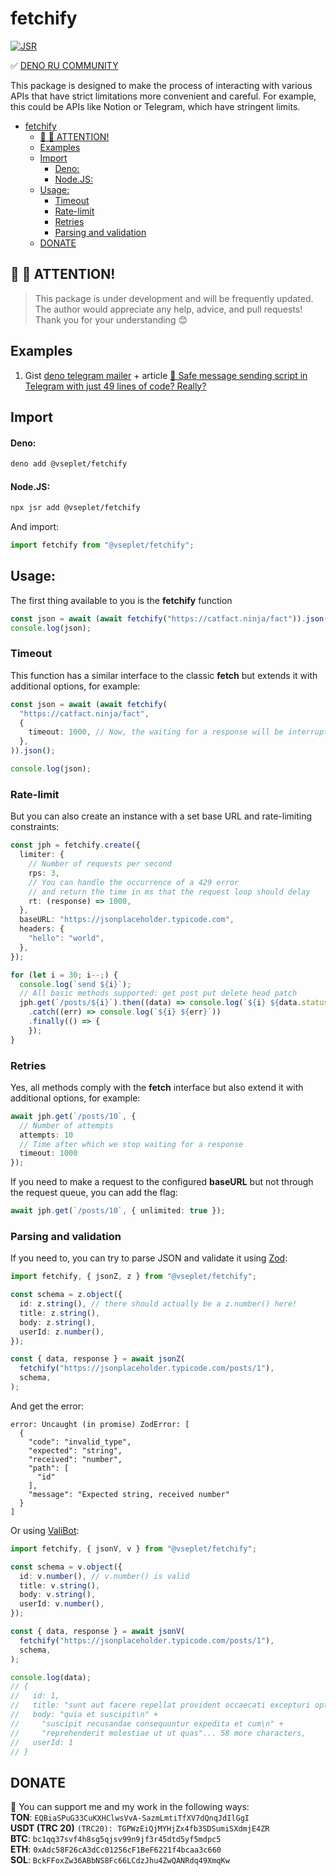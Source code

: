 # fetchify
[![JSR](https://jsr.io/badges/@vseplet/fetchify)](https://jsr.io/@vseplet/fetchify)

✅ [DENO RU COMMUNITY](https://t.me/+3rL7e9JzPLRhZTli)

This package is designed to make the process of interacting with various APIs
that have strict limitations more convenient and careful. For example, this
could be APIs like Notion or Telegram, which have stringent limits.

- [fetchify](#fetchify)
  - [👋 👋 ATTENTION!](#--attention)
  - [Examples](#examples)
  - [Import](#import)
      - [Deno:](#deno)
      - [Node.JS:](#nodejs)
  - [Usage:](#usage)
    - [Timeout](#timeout)
    - [Rate-limit](#rate-limit)
    - [Retries](#retries)
    - [Parsing and validation](#parsing-and-validation)
  - [DONATE](#donate)

## 👋 👋 ATTENTION!

> This package is under development and will be frequently updated. The author
> would appreciate any help, advice, and pull requests! Thank you for your
> understanding 😊

## Examples

1. Gist
   [deno telegram mailer](https://gist.github.com/sevapp/876e76399c2f88129f5259e17afe9582) +
   article
   [💌 Safe message sending script in Telegram with just 49 lines of code? Really?](https://dev.to/sevapp/safe-message-sending-script-in-telegram-with-just-49-lines-of-code-really-18jf)

## Import

#### Deno:
```bash
deno add @vseplet/fetchify
```
#### Node.JS:
```bash
npx jsr add @vseplet/fetchify
```
And import:
```ts
import fetchify from "@vseplet/fetchify";
```

## Usage:

The first thing available to you is the **fetchify** function

```ts
const json = await (await fetchify("https://catfact.ninja/fact")).json();
console.log(json);
```

### Timeout

This function has a similar interface to the classic **fetch** but extends it
with additional options, for example:

```ts
const json = await (await fetchify(
  "https://catfact.ninja/fact",
  {
    timeout: 1000, // Now, the waiting for a response will be interrupted after 1000 ms.
  },
)).json();

console.log(json);
```

### Rate-limit

But you can also create an instance with a set base URL and rate-limiting
constraints:

```ts
const jph = fetchify.create({
  limiter: {
    // Number of requests per second
    rps: 3,
    // You can handle the occurrence of a 429 error
    // and return the time in ms that the request loop should delay
    rt: (response) => 1000,
  },
  baseURL: "https://jsonplaceholder.typicode.com",
  headers: {
    "hello": "world",
  },
});

for (let i = 30; i--;) {
  console.log(`send ${i}`);
  // All basic methods supported: get post put delete head patch
  jph.get(`/posts/${i}`).then((data) => console.log(`${i} ${data.status}`))
    .catch((err) => console.log(`${i} ${err}`))
    .finally(() => {
    });
}
```

### Retries

Yes, all methods comply with the **fetch** interface but also extend it with
additional options, for example:

```ts
await jph.get(`/posts/10`, {
  // Number of attempts
  attempts: 10
  // Time after which we stop waiting for a response
  timeout: 1000
});
```

If you need to make a request to the configured **baseURL** but not through the
request queue, you can add the flag:

```ts
await jph.get(`/posts/10`, { unlimited: true });
```

### Parsing and validation

If you need to, you can try to parse JSON and validate it using
[Zod](https://github.com/colinhacks/zod):

```ts
import fetchify, { jsonZ, z } from "@vseplet/fetchify";

const schema = z.object({
  id: z.string(), // there should actually be a z.number() here!
  title: z.string(),
  body: z.string(),
  userId: z.number(),
});

const { data, response } = await jsonZ(
  fetchify("https://jsonplaceholder.typicode.com/posts/1"),
  schema,
);
```

And get the error:

```
error: Uncaught (in promise) ZodError: [
  {
    "code": "invalid_type",
    "expected": "string",
    "received": "number",
    "path": [
      "id"
    ],
    "message": "Expected string, received number"
  }
]
```

Or using [ValiBot](https://github.com/fabian-hiller/valibot):

```ts
import fetchify, { jsonV, v } from "@vseplet/fetchify";

const schema = v.object({
  id: v.number(), // v.number() is valid
  title: v.string(),
  body: v.string(),
  userId: v.number(),
});

const { data, response } = await jsonV(
  fetchify("https://jsonplaceholder.typicode.com/posts/1"),
  schema,
);

console.log(data);
// {
//   id: 1,
//   title: "sunt aut facere repellat provident occaecati excepturi optio reprehenderit",
//   body: "quia et suscipit\n" +
//     "suscipit recusandae consequuntur expedita et cum\n" +
//     "reprehenderit molestiae ut ut quas"... 58 more characters,
//   userId: 1
// }
```

## DONATE

🫶 You can support me and my work in the following ways: <br> **TON**:
`EQBiaSPuG33CuKXHClwsVvA-SazmLmtiTfXV7dQnqJdIlGgI`<br> **USDT (TRC 20)**
`(TRC20): TGPWzEiQjMYHjZx4fb3SDSumiSXdmjE4ZR`<br> **BTC**:
`bc1qq37svf4h8sg5qjsv99n9jf3r45dtd5yf5mdpc5`<br> **ETH**:
`0xAdc58F26cA3dCc01256cF1BeF6221f4bcaa3c660`<br> **SOL**:
`BckFFoxZw36ABbNS8Fc66LCdzJhu4ZwQANRdq49XmqKw`<br>

